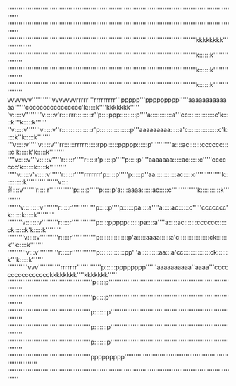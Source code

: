 
''''''''''''''''''''''''''''''''''''''''''''''''''''''''''''''''''''''''''''''''''''''''''''''''''''''''''''''''''''''''''''''
''''''''''''''''''''''''''''''''''''''''''''''''''''''''''''''''''''''''''''''''''''''''''''''''''''''''''''''''''''''''''''''
''''''''''''''''''''''''''''''''''''''''''''''''''''''''''''''''''''''''''''''''''''''''''''''''''''''kkkkkkkk''''''''''''''''
''''''''''''''''''''''''''''''''''''''''''''''''''''''''''''''''''''''''''''''''''''''''''''''''''''''k::::::k''''''''''''''''
''''''''''''''''''''''''''''''''''''''''''''''''''''''''''''''''''''''''''''''''''''''''''''''''''''''k::::::k''''''''''''''''
''''''''''''''''''''''''''''''''''''''''''''''''''''''''''''''''''''''''''''''''''''''''''''''''''''''k::::::k''''''''''''''''
vvvvvvv'''''''''''vvvvvvvrrrrr'''rrrrrrrrr'''ppppp'''ppppppppp'''''aaaaaaaaaaaaa''''''cccccccccccccccc'k:::::k''''kkkkkkk'''''
'v:::::v'''''''''v:::::v'r::::rrr:::::::::r''p::::ppp:::::::::p''''a::::::::::::a'''cc:::::::::::::::c'k:::::k'''k:::::k''''''
''v:::::v'''''''v:::::v''r:::::::::::::::::r'p:::::::::::::::::p'''aaaaaaaaa:::::a'c:::::::::::::::::c'k:::::k''k:::::k'''''''
'''v:::::v'''''v:::::v'''rr::::::rrrrr::::::rpp::::::ppppp::::::p'''''''''''a::::ac:::::::cccccc:::::c'k:::::k'k:::::k''''''''
''''v:::::v'''v:::::v'''''r:::::r'''''r:::::r'p:::::p'''''p:::::p''''aaaaaaa:::::ac::::::c'''''ccccccc'k::::::k:::::k'''''''''
'''''v:::::v'v:::::v''''''r:::::r'''''rrrrrrr'p:::::p'''''p:::::p''aa::::::::::::ac:::::c''''''''''''''k:::::::::::k''''''''''
''''''v:::::v:::::v'''''''r:::::r'''''''''''''p:::::p'''''p:::::p'a::::aaaa::::::ac:::::c''''''''''''''k:::::::::::k''''''''''
'''''''v:::::::::v''''''''r:::::r'''''''''''''p:::::p''''p::::::pa::::a''''a:::::ac::::::c'''''ccccccc'k::::::k:::::k'''''''''
''''''''v:::::::v'''''''''r:::::r'''''''''''''p:::::ppppp:::::::pa::::a''''a:::::ac:::::::cccccc:::::ck::::::k'k:::::k''''''''
'''''''''v:::::v''''''''''r:::::r'''''''''''''p::::::::::::::::p'a:::::aaaa::::::a'c:::::::::::::::::ck::::::k''k:::::k'''''''
''''''''''v:::v'''''''''''r:::::r'''''''''''''p::::::::::::::pp'''a::::::::::aa:::a'cc:::::::::::::::ck::::::k'''k:::::k''''''
'''''''''''vvv''''''''''''rrrrrrr'''''''''''''p::::::pppppppp''''''aaaaaaaaaa''aaaa'''cccccccccccccccckkkkkkkk''''kkkkkkk'''''
''''''''''''''''''''''''''''''''''''''''''''''p:::::p'''''''''''''''''''''''''''''''''''''''''''''''''''''''''''''''''''''''''
''''''''''''''''''''''''''''''''''''''''''''''p:::::p'''''''''''''''''''''''''''''''''''''''''''''''''''''''''''''''''''''''''
'''''''''''''''''''''''''''''''''''''''''''''p:::::::p''''''''''''''''''''''''''''''''''''''''''''''''''''''''''''''''''''''''
'''''''''''''''''''''''''''''''''''''''''''''p:::::::p''''''''''''''''''''''''''''''''''''''''''''''''''''''''''''''''''''''''
'''''''''''''''''''''''''''''''''''''''''''''p:::::::p''''''''''''''''''''''''''''''''''''''''''''''''''''''''''''''''''''''''
'''''''''''''''''''''''''''''''''''''''''''''ppppppppp''''''''''''''''''''''''''''''''''''''''''''''''''''''''''''''''''''''''
''''''''''''''''''''''''''''''''''''''''''''''''''''''''''''''''''''''''''''''''''''''''''''''''''''''''''''''''''''''''''''''
